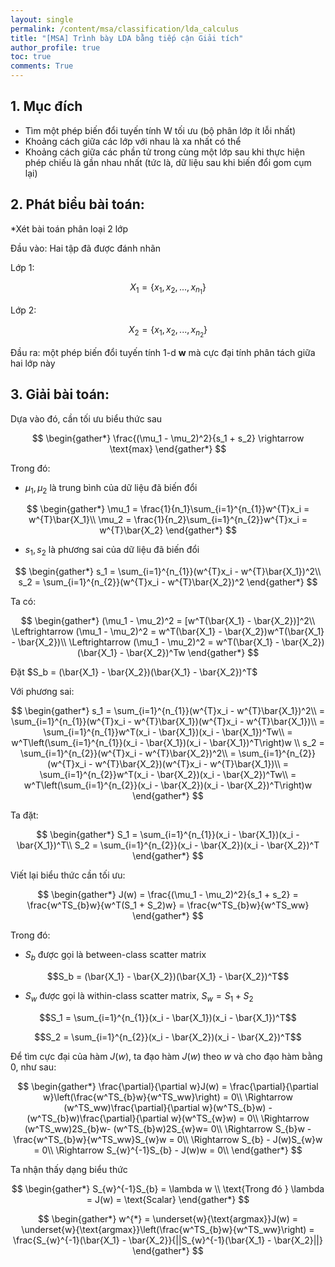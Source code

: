 ```yaml
---
layout: single
permalink: /content/msa/classification/lda_calculus
title: "[MSA] Trình bày LDA bằng tiếp cận Giải tích"
author_profile: true
toc: true
comments: True
---
```


## 1. Mục đích
- Tìm một phép biến đổi tuyến tính W tối ưu (bộ phân lớp ít lỗi nhất)
- Khoảng cách giữa các lớp với nhau là xa nhất có thể
- Khoảng cách giữa các phần tử trong cùng một lớp sau khi thực hiện phép chiếu là gần nhau nhất (tức là, dữ liệu sau khi biến đổi gom cụm lại)

## 2. Phát biểu bài toán:

*Xét bài toán phân loại 2 lớp

Đầu vào: Hai tập đã được đánh nhãn

Lớp 1:

$$X_1 = \{x_1, x_2, ..., x_{n_{1}}\}$$

Lớp 2:

$$X_2 = \{x_1, x_2, ..., x_{n_{2}}\}$$

Đầu ra:  một phép biến đổi tuyến tính 1-d $\mathbf{w}$ mà cực đại tính phân tách giữa hai lớp này

## 3. Giải bài toán:

Dựa vào đó, cần tối ưu biểu thức sau

$$
\begin{gather*}
\frac{(\mu_1 - \mu_2)^2}{s_1 + s_2} \rightarrow \text{max}
\end{gather*}
$$

Trong đó:

- $\mu_1, \mu_2$ là trung bình của dữ liệu đã biến đổi

$$
\begin{gather*}
\mu_1 = \frac{1}{n_1}\sum_{i=1}^{n_{1}}w^{T}x_i = w^{T}\bar{X_1}\\
\mu_2 = \frac{1}{n_2}\sum_{i=1}^{n_{2}}w^{T}x_i = w^{T}\bar{X_2}
\end{gather*}
$$

- $s_1, s_2$ là phương sai của dữ liệu đã biến đổi

$$
\begin{gather*}
s_1 = \sum_{i=1}^{n_{1}}(w^{T}x_i - w^{T}\bar{X_1})^2\\
s_2 = \sum_{i=1}^{n_{2}}(w^{T}x_i - w^{T}\bar{X_2})^2
\end{gather*}
$$

Ta có:

$$
\begin{gather*}
(\mu_1 - \mu_2)^2 = [w^T(\bar{X_1} - \bar{X_2})]^2\\
\Leftrightarrow (\mu_1 - \mu_2)^2  = w^T(\bar{X_1} - \bar{X_2})w^T(\bar{X_1} - \bar{X_2})\\
\Leftrightarrow (\mu_1 - \mu_2)^2  = w^T(\bar{X_1} - \bar{X_2})(\bar{X_1} - \bar{X_2})^Tw
\end{gather*}
$$

Đặt $S_b = (\bar{X_1} - \bar{X_2})(\bar{X_1} - \bar{X_2})^T$

Với phương sai:

$$
\begin{gather*}
s_1 = \sum_{i=1}^{n_{1}}(w^{T}x_i - w^{T}\bar{X_1})^2\\
= \sum_{i=1}^{n_{1}}(w^{T}x_i - w^{T}\bar{X_1})(w^{T}x_i - w^{T}\bar{X_1})\\
= \sum_{i=1}^{n_{1}}w^T(x_i  - \bar{X_1})(x_i  - \bar{X_1})^Tw\\
= w^T\left(\sum_{i=1}^{n_{1}}(x_i  - \bar{X_1})(x_i  - \bar{X_1})^T\right)w \\
s_2 = \sum_{i=1}^{n_{2}}(w^{T}x_i - w^{T}\bar{X_2})^2\\
= \sum_{i=1}^{n_{2}}(w^{T}x_i - w^{T}\bar{X_2})(w^{T}x_i - w^{T}\bar{X_1})\\
= \sum_{i=1}^{n_{2}}w^T(x_i  - \bar{X_2})(x_i  - \bar{X_2})^Tw\\
= w^T\left(\sum_{i=1}^{n_{2}}(x_i  - \bar{X_2})(x_i  - \bar{X_2})^T\right)w
\end{gather*}
$$

Ta đặt:

$$
\begin{gather*}
S_1 = \sum_{i=1}^{n_{1}}(x_i  - \bar{X_1})(x_i  - \bar{X_1})^T\\
S_2 = \sum_{i=1}^{n_{2}}(x_i  - \bar{X_2})(x_i  - \bar{X_2})^T
\end{gather*}
$$

Viết lại biểu thức cần tối ưu:

$$
\begin{gather*}
J(w) = \frac{(\mu_1 - \mu_2)^2}{s_1 + s_2} = \frac{w^TS_{b}w}{w^T(S_1 + S_2)w} = \frac{w^TS_{b}w}{w^TS_ww}
\end{gather*}
$$

Trong đó:

- $S_b$ được gọi là between-class scatter matrix

 $$S_b = (\bar{X_1} - \bar{X_2})(\bar{X_1} - \bar{X_2})^T$$

- $S_w$ được gọi là within-class scatter matrix, $S_w = S_1 + S_2$

$$S_1 = \sum_{i=1}^{n_{1}}(x_i  - \bar{X_1})(x_i  - \bar{X_1})^T$$

$$S_2 = \sum_{i=1}^{n_{2}}(x_i  - \bar{X_2})(x_i  - \bar{X_2})^T$$

Để tìm cực đại của hàm $J(w)$, ta đạo hàm $J(w)$ theo $w$ và cho đạo hàm bằng 0, như sau:

$$
\begin{gather*}
\frac{\partial}{\partial w}J(w) = \frac{\partial}{\partial w}\left(\frac{w^TS_{b}w}{w^TS_ww}\right) = 0\\
\Rightarrow (w^TS_ww)\frac{\partial}{\partial w}(w^TS_{b}w) - (w^TS_{b}w)\frac{\partial}{\partial w}(w^TS_{w}w) = 0\\
\Rightarrow (w^TS_ww)2S_{b}w- (w^TS_{b}w)2S_{w}w= 0\\
\Rightarrow S_{b}w - \frac{w^TS_{b}w}{w^TS_ww}S_{w}w = 0\\
\Rightarrow S_{b} - J(w)S_{w}w = 0\\
\Rightarrow S_{w}^{-1}S_{b} - J(w)w = 0\\
\end{gather*}
$$

Ta nhận thấy dạng biểu thức

$$
\begin{gather*}
S_{w}^{-1}S_{b} = \lambda w \\
\text{Trong đó } \lambda = J(w) = \text{Scalar}
\end{gather*}
$$

$$
\begin{gather*}
w^{*} = \underset{w}{\text{argmax}}J(w) = \underset{w}{\text{argmax}}\left(\frac{w^TS_{b}w}{w^TS_ww}\right) = \frac{S_{w}^{-1}(\bar{X_1} - \bar{X_2}}{||S_{w}^{-1}(\bar{X_1} - \bar{X_2}||}
\end{gather*}
$$

